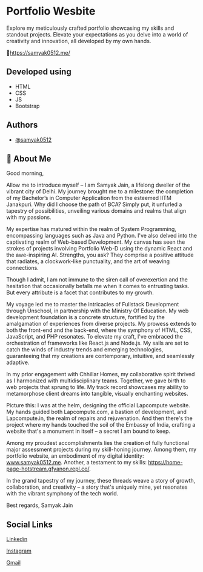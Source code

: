 
# Portfolio Wesbite


Explore my meticulously crafted portfolio showcasing my skills and standout projects. Elevate your expectations as you delve into a world of creativity and innovation, all developed by my own hands.

🔗https://samyak0512.me/


## Developed using

 - HTML
 - CSS
 - JS
 - Bootstrap
 

## Authors

- [@samyak0512](https://github.com/samyak0512)


## 🚀 About Me
Good morning,

Allow me to introduce myself – I am Samyak Jain, a lifelong dweller of the vibrant city of Delhi. My journey brought me to a milestone: the completion of my Bachelor’s in Computer Application from the esteemed IITM Janakpuri. Why did I choose the path of BCA? Simply put, it unfurled a tapestry of possibilities, unveiling various domains and realms that align with my passions.

My expertise has matured within the realm of System Programming, encompassing languages such as Java and Python. I've also delved into the captivating realm of Web-based Development. My canvas has seen the strokes of projects involving Portfolio Web-D using the dynamic React and the awe-inspiring AI. Strengths, you ask? They comprise a positive attitude that radiates, a clockwork-like punctuality, and the art of weaving connections.

Though I admit, I am not immune to the siren call of overexertion and the hesitation that occasionally befalls me when it comes to entrusting tasks. But every attribute is a facet that contributes to my growth.

My voyage led me to master the intricacies of Fullstack Development through Unschool, in partnership with the Ministry Of Education. My web development foundation is a concrete structure, fortified by the amalgamation of experiences from diverse projects. My prowess extends to both the front-end and the back-end, where the symphony of HTML, CSS, JavaScript, and PHP resonates. To elevate my craft, I've embraced the orchestration of frameworks like React.js and Node.js. My sails are set to catch the winds of industry trends and emerging technologies, guaranteeing that my creations are contemporary, intuitive, and seamlessly adaptive.

In my prior engagement with Chhillar Homes, my collaborative spirit thrived as I harmonized with multidisciplinary teams. Together, we gave birth to web projects that sprung to life. My track record showcases my ability to metamorphose client dreams into tangible, visually enchanting websites.

Picture this: I was at the helm, designing the official Lapcompute website. My hands guided both Lapcompute.com, a bastion of development, and Lapcompute.in, the realm of repairs and rejuvenation. And then there's the project where my hands touched the soil of the Embassy of India, crafting a website that's a monument in itself – a secret I am bound to keep.

Among my proudest accomplishments lies the creation of fully functional major assessment projects during my skill-honing journey. Among them, my portfolio website, an embodiment of my digital identity: www.samyak0512.me. Another, a testament to my skills: https://home-page-hotstream.gfyanon.repl.co/.

In the grand tapestry of my journey, these threads weave a story of growth, collaboration, and creativity – a story that's uniquely mine, yet resonates with the vibrant symphony of the tech world.

Best regards,
Samyak Jain


## Social Links

[Linkedin](https://www.linkedin.com/in/samyak0512/)

[Instagram](https://www.instagram.com/samyak0512/)

[Gmail](https://samyakjain0512@gmail.com)

